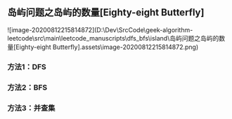 ## 岛屿问题之岛屿的数量[Eighty-eight Butterfly]









![image-20200812215814872](D:\Dev\SrcCode\geek-algorithm-leetcode\src\main\leetcode_manuscripts\dfs_bfs\island\岛屿问题之岛屿的数量[Eighty-eight Butterfly].assets\image-20200812215814872.png)

### 方法1：DFS





### 方法2：BFS



### 方法3：并查集







